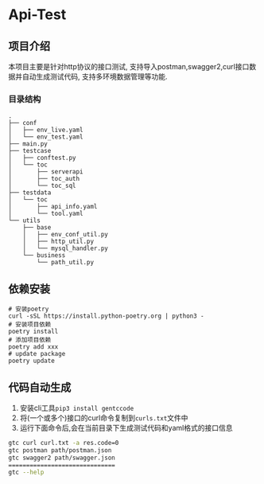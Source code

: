# Api-Test

## 项目介绍

本项目主要是针对http协议的接口测试, 支持导入postman,swagger2,curl接口数据并自动生成测试代码, 支持多环境数据管理等功能.

### 目录结构

```angular2html
.
├── conf
│   ├── env_live.yaml
│   └── env_test.yaml
├── main.py
├── testcase
│   ├── conftest.py
│   └── toc
│       ├── serverapi
│       ├── toc_auth
│       └── toc_sql
├── testdata
│   └── toc
│       ├── api_info.yaml
│       └── tool.yaml
└── utils
    ├── base
    │   ├── env_conf_util.py
    │   ├── http_util.py
    │   └── mysql_handler.py
    └── business
        └── path_util.py
```

## 依赖安装

``` shell
# 安装poetry
curl -sSL https://install.python-poetry.org | python3 -
# 安装项目依赖
poetry install
# 添加项目依赖
poetry add xxx
# update package
poetry update
```

## 代码自动生成

1. 安装cli工具`pip3 install gentccode`
2. 将(一个或多个)接口的curl命令复制到`curls.txt`文件中
3. 运行下面命令后,会在当前目录下生成测试代码和yaml格式的接口信息

``` bash
gtc curl curl.txt -a res.code=0
gtc postman path/postman.json
gtc swagger2 path/swagger.json
==============================
gtc --help
```
